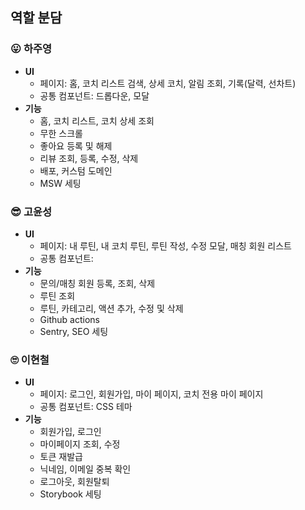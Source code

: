 ## 역할 분담

### 😛 하주영
- **UI**
  - 페이지: 홈, 코치 리스트 검색, 상세 코치, 알림 조회, 기록(달력, 선차트)
  - 공통 컴포넌트: 드롭다운, 모달
- **기능**
  - 홈, 코치 리스트, 코치 상세 조회
  - 무한 스크롤
  - 좋아요 등록 및 해제
  - 리뷰 조회, 등록, 수정, 삭제
  - 배포, 커스텀 도메인
  - MSW 세팅

### 😎 고윤성
- **UI**
  - 페이지: 내 루틴, 내 코치 루틴, 루틴 작성, 수정 모달, 매칭 회원 리스트
  - 공통 컴포넌트: 
- **기능**
  - 문의/매칭 회원 등록, 조회, 삭제
  - 루틴 조회
  - 루틴, 카테고리, 액션 추가, 수정 및 삭제
  - Github actions
  - Sentry, SEO 세팅
  
### 🙄 이현철
- **UI**
  - 페이지: 로그인, 회원가입, 마이 페이지, 코치 전용 마이 페이지
  - 공통 컴포넌트: CSS 테마 
- **기능**
  - 회원가입, 로그인
  - 마이페이지 조회, 수정
  - 토큰 재발급
  - 닉네임, 이메일 중복 확인
  - 로그아웃, 회원탈퇴
  - Storybook 세팅
  
